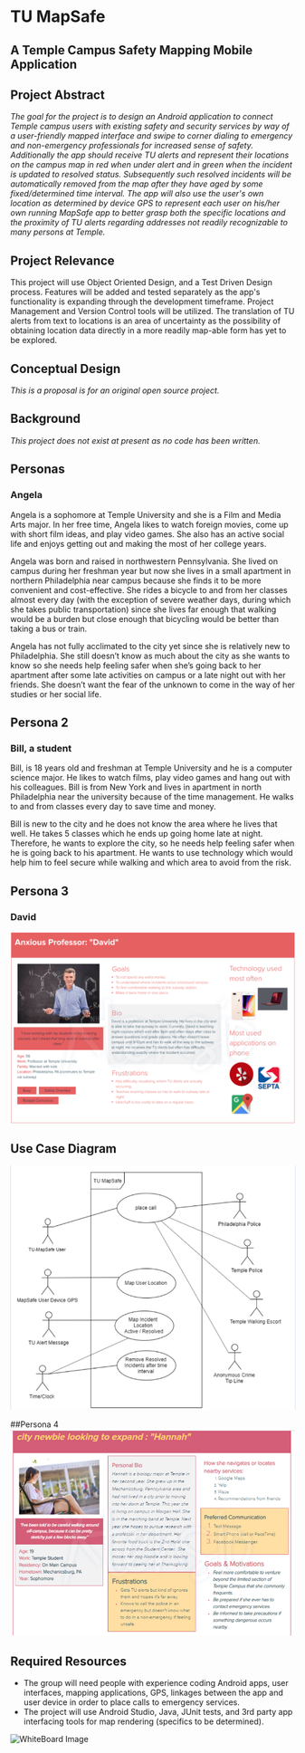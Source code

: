 # TU MapSafe
## A Temple Campus Safety Mapping Mobile Application
## Project Abstract
_The goal for the project is to design an Android application to connect Temple campus users with existing safety and security services by way of a user-friendly mapped interface and swipe to corner dialing to emergency and non-emergency professionals for increased sense of safety. Additionally the app should receive TU alerts and represent their locations on the campus map in red when under alert and in green when the incident is updated to resolved status. Subsequently such resolved incidents will be automatically removed from the map after they have aged by some fixed/determined time interval. The app will also use the user's own location as determined by device GPS to represent each user on his/her own running MapSafe app to better grasp both the specific locations and the proximity of TU alerts regarding addresses not readily recognizable to many persons at Temple._ 


## Project Relevance
This project will use Object Oriented Design, and a Test Driven Design process. Features will be added and tested separately as the app's functionality is expanding through the development timeframe. Project Management and Version Control tools will be utilized. 
The translation of TU alerts from text to locations is an area of uncertainty as the possibility of obtaining location data directly in a more readily map-able form has yet to be explored. 

## Conceptual Design
_This is a proposal is for an original open source project._

## Background
_This project does not exist at present as no code has been written._


## Personas

### Angela 
Angela is a sophomore at Temple University and she is a Film and Media Arts major. 
In her free time, Angela likes to watch foreign movies, come up with short film ideas, and play video games. 
She also has an active social life and enjoys getting out and making the most of her college years.

Angela was born and raised in northwestern Pennsylvania. 
She lived on campus during her freshman year but now she lives in a small apartment in northern Philadelphia 
near campus because she finds it to be more convenient and cost-effective. 
She rides a bicycle to and from her classes almost every day 
(with the exception of severe weather days, during which she takes public transportation) 
since she lives far enough that walking would be a burden but close enough that bicycling would be better than taking a bus or train. 

Angela has not fully acclimated to the city yet since she is relatively new to Philadelphia. 
She still doesn’t know as much about the city as she wants to know so she needs help feeling safer 
when she’s going back to her apartment after some late activities on campus or a late night out with her friends. 
She doesn’t want the fear of the unknown to come in the way of her studies or her social life.

## Persona 2
### Bill, a student 
Bill, is 18 years old and freshman at Temple University and he is a computer science major. He likes to watch films, play video games and hang out with his colleagues. Bill is from New York and lives in apartment in north Philadelphia near the university because of the time management. He walks to and from classes every day to save time and money. 

Bill is new to the city and he does not know the area where he lives that well. He takes 5 classes which he ends up going home late at night. Therefore, he wants to explore the city, so he needs help feeling safer when he is going back to his apartment. He wants to use technology which would help him to feel secure while walking and which area to avoid from the risk. 

## Persona 3
### David
![User Persona Prof](User_Persona_Prof.png)

## Use Case Diagram
![UML UseCase Diagram](MapSafe3.PNG)

##Persona 4
![User Persona Prof](Hannah.png)



## Required Resources
- The group will need people with experience coding Android apps, user interfaces, mapping applications, GPS, linkages between the app and user device in order to place calls to emergency services. 
-  The project will use Android Studio, Java, JUnit tests, and 3rd party app interfacing tools for map rendering (specifics to be determined).

![WhiteBoard Image](MapSafe4.JPG)

